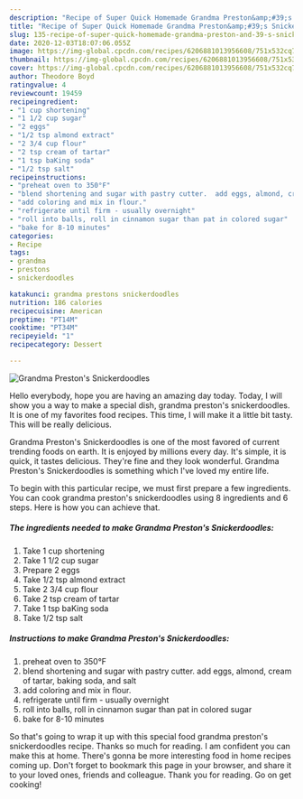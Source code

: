 ```yaml
---
description: "Recipe of Super Quick Homemade Grandma Preston&amp;#39;s Snickerdoodles"
title: "Recipe of Super Quick Homemade Grandma Preston&amp;#39;s Snickerdoodles"
slug: 135-recipe-of-super-quick-homemade-grandma-preston-and-39-s-snickerdoodles
date: 2020-12-03T18:07:06.055Z
image: https://img-global.cpcdn.com/recipes/6206881013956608/751x532cq70/grandma-prestons-snickerdoodles-recipe-main-photo.jpg
thumbnail: https://img-global.cpcdn.com/recipes/6206881013956608/751x532cq70/grandma-prestons-snickerdoodles-recipe-main-photo.jpg
cover: https://img-global.cpcdn.com/recipes/6206881013956608/751x532cq70/grandma-prestons-snickerdoodles-recipe-main-photo.jpg
author: Theodore Boyd
ratingvalue: 4
reviewcount: 19459
recipeingredient:
- "1 cup shortening"
- "1 1/2 cup sugar"
- "2 eggs"
- "1/2 tsp almond extract"
- "2 3/4 cup flour"
- "2 tsp cream of tartar"
- "1 tsp baKing soda"
- "1/2 tsp salt"
recipeinstructions:
- "preheat oven to 350°F"
- "blend shortening and sugar with pastry cutter.  add eggs, almond, cream of tartar, baking soda, and salt"
- "add coloring and mix in flour."
- "refrigerate until firm - usually overnight"
- "roll into balls, roll in cinnamon sugar than pat in colored sugar"
- "bake for 8-10 minutes"
categories:
- Recipe
tags:
- grandma
- prestons
- snickerdoodles

katakunci: grandma prestons snickerdoodles 
nutrition: 186 calories
recipecuisine: American
preptime: "PT14M"
cooktime: "PT34M"
recipeyield: "1"
recipecategory: Dessert

---
```



![Grandma Preston&#39;s Snickerdoodles](https://img-global.cpcdn.com/recipes/6206881013956608/751x532cq70/grandma-prestons-snickerdoodles-recipe-main-photo.jpg)

Hello everybody, hope you are having an amazing day today. Today, I will show you a way to make a special dish, grandma preston&#39;s snickerdoodles. It is one of my favorites food recipes. This time, I will make it a little bit tasty. This will be really delicious.



Grandma Preston&#39;s Snickerdoodles is one of the most favored of current trending foods on earth. It is enjoyed by millions every day. It's simple, it is quick, it tastes delicious. They're fine and they look wonderful. Grandma Preston&#39;s Snickerdoodles is something which I've loved my entire life.


To begin with this particular recipe, we must first prepare a few ingredients. You can cook grandma preston&#39;s snickerdoodles using 8 ingredients and 6 steps. Here is how you can achieve that.

<!--inarticleads1-->

##### The ingredients needed to make Grandma Preston&#39;s Snickerdoodles:

1. Take 1 cup shortening
1. Take 1 1/2 cup sugar
1. Prepare 2 eggs
1. Take 1/2 tsp almond extract
1. Take 2 3/4 cup flour
1. Take 2 tsp cream of tartar
1. Take 1 tsp baKing soda
1. Take 1/2 tsp salt




<!--inarticleads2-->

##### Instructions to make Grandma Preston&#39;s Snickerdoodles:

1. preheat oven to 350°F
1. blend shortening and sugar with pastry cutter.  add eggs, almond, cream of tartar, baking soda, and salt
1. add coloring and mix in flour.
1. refrigerate until firm - usually overnight
1. roll into balls, roll in cinnamon sugar than pat in colored sugar
1. bake for 8-10 minutes




So that's going to wrap it up with this special food grandma preston&#39;s snickerdoodles recipe. Thanks so much for reading. I am confident you can make this at home. There's gonna be more interesting food in home recipes coming up. Don't forget to bookmark this page in your browser, and share it to your loved ones, friends and colleague. Thank you for reading. Go on get cooking!
